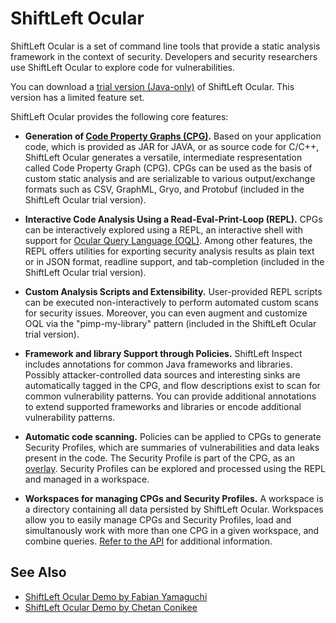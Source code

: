 # ShiftLeft Ocular

ShiftLeft Ocular is a set of command line tools that provide a static analysis framework in the context of security. Developers and security researchers use ShiftLeft Ocular to explore code for vulnerabilities.

You can download a [trial version (Java-only)](https://go.shiftleft.io/ocular-free-trial) of ShiftLeft Ocular. This version has a limited feature set.

ShiftLeft Ocular provides the following core features:

* **Generation of [Code Property Graphs (CPG)](../introduction/products.md).** Based on your application code, which
  is provided as JAR for JAVA, or as source code for C/C++, ShiftLeft Ocular generates a
  versatile, intermediate respresentation called Code Property Graph (CPG). CPGs can be used as the basis of custom static analysis and are
  serializable to various output/exchange formats such as CSV, GraphML, Gryo,
  and Protobuf (included in the ShiftLeft Ocular trial version).

* **Interactive Code Analysis Using a Read-Eval-Print-Loop (REPL).** CPGs can be interactively explored
  using a REPL, an interactive shell with support
  for [Ocular Query Language (OQL)](oql.md). Among other features, the REPL offers utilities
  for exporting security analysis results as plain text or in JSON format,
  readline support, and tab-completion (included in the ShiftLeft Ocular trial version).

* **Custom Analysis Scripts and Extensibility.** User-provided REPL scripts can
  be executed non-interactively to perform automated custom scans for security
  issues. Moreover, you can even augment and customize OQL via the "pimp-my-library" pattern (included in the ShiftLeft Ocular trial version).

* **Framework and library Support through Policies.** ShiftLeft Inspect includes
  annotations for common Java frameworks and libraries. Possibly
  attacker-controlled data sources and interesting sinks are automatically tagged in the CPG, and flow descriptions exist to scan for common vulnerability
  patterns. You can provide additional annotations to extend supported
  frameworks and libraries or encode additional vulnerability patterns.

* **Automatic code scanning.** Policies can be applied to CPGs to generate Security Profiles, which are summaries of vulnerabilities and data leaks present in the code. The Security Profile is part of the CPG, as an [overlay](https://ocular.shiftleft.io/api/io/shiftleft/repl/cpgcreation/Overlays$.html). Security Profiles can be explored and processed using the REPL and managed in a workspace.
  
* **Workspaces for managing CPGs and Security Profiles.** A workspace is a directory containing all data persisted by ShiftLeft Ocular. Workspaces allow you to easily manage CPGs and Security Profiles, load and simultanously work with more than one CPG in a given workspace, and combine queries. [Refer to the API](https://ocular.shiftleft.io/api/io/shiftleft/repl/Workspace.html) for additional information.


See Also
--------

* [ShiftLeft Ocular Demo by Fabian Yamaguchi](https://www.youtube.com/watch?v=n_dpgI2RhEU)
* [ShiftLeft Ocular Demo by Chetan Conikee](https://www.youtube.com/watch?v=bB2C-FzC1Yw)
